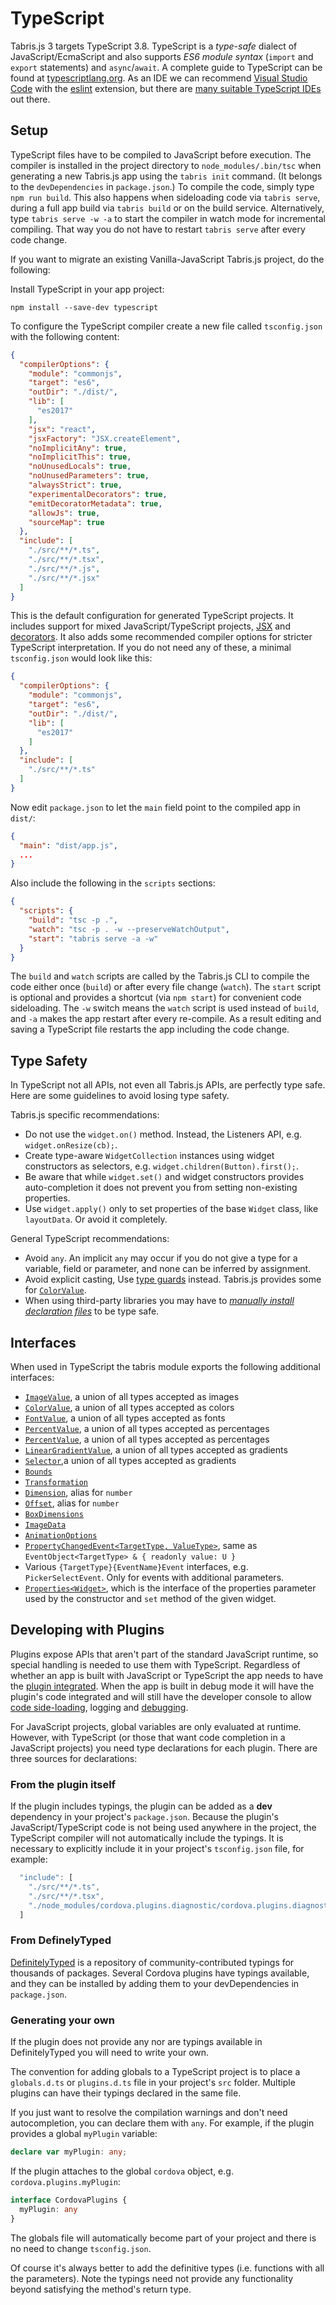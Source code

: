 ---
---
# TypeScript

Tabris.js 3 targets TypeScript 3.8. TypeScript is a <em>type-safe</em> dialect of JavaScript/EcmaScript and also supports <em>ES6 module syntax</em> (`import` and `export` statements) and `async`/`await`. A complete guide to TypeScript can be found at [typescriptlang.org](http://www.typescriptlang.org/docs/home.html). As an IDE we can recommend [Visual Studio Code](https://code.visualstudio.com/) with the [eslint](https://marketplace.visualstudio.com/items?itemName=dbaeumer.vscode-eslint) extension, but there are [many suitable TypeScript IDEs](https://github.com/Microsoft/TypeScript/wiki/TypeScript-Editor-Support) out there.

## Setup

TypeScript files have to be compiled to JavaScript before execution. The compiler is installed in the project directory to `node_modules/.bin/tsc` when generating a new Tabris.js app using the `tabris init` command. (It belongs to the `devDependencies` in `package.json`.) To compile the code, simply type `npm run build`. This also happens when sideloading code via `tabris serve`, during a full app build via `tabris build` or on the build service. Alternatively, type `tabris serve -w -a` to start the compiler in watch mode for incremental compiling. That way you do not have to restart `tabris serve` after every code change.

If you want to migrate an existing Vanilla-JavaScript Tabris.js project, do the following:

Install TypeScript in your app project:
```
npm install --save-dev typescript
```

To configure the TypeScript compiler create a new file called `tsconfig.json` with the following content:

```json
{
  "compilerOptions": {
    "module": "commonjs",
    "target": "es6",
    "outDir": "./dist/",
    "lib": [
      "es2017"
    ],
    "jsx": "react",
    "jsxFactory": "JSX.createElement",
    "noImplicitAny": true,
    "noImplicitThis": true,
    "noUnusedLocals": true,
    "noUnusedParameters": true,
    "alwaysStrict": true,
    "experimentalDecorators": true,
    "emitDecoratorMetadata": true,
    "allowJs": true,
    "sourceMap": true
  },
  "include": [
    "./src/**/*.ts",
    "./src/**/*.tsx",
    "./src/**/*.js",
    "./src/**/*.jsx"
  ]
}
```

This is the default configuration for generated TypeScript projects. It includes support for mixed JavaScript/TypeScript projects, [JSX](./declarative-ui.md) and [decorators](./databinding/index.md). It also adds some recommended compiler options for stricter TypeScript interpretation. If you do not need any of these, a minimal `tsconfig.json` would look like this:

```json
{
  "compilerOptions": {
    "module": "commonjs",
    "target": "es6",
    "outDir": "./dist/",
    "lib": [
      "es2017"
    ]
  },
  "include": [
    "./src/**/*.ts"
  ]
}
```

Now edit `package.json` to let the `main` field point to the compiled app in `dist/`:

```json
{
  "main": "dist/app.js",
  ...
}
```

Also include the following in the `scripts` sections:

```json
{
  "scripts": {
    "build": "tsc -p .",
    "watch": "tsc -p . -w --preserveWatchOutput",
    "start": "tabris serve -a -w"
  }
}
```

The `build`  and `watch` scripts are called by the Tabris.js CLI to compile the code either once (`build`) or after every file change (`watch`).
The `start` script is optional and provides a shortcut (via `npm start`) for convenient code sideloading. The `-w` switch means the `watch` script is used instead of `build`, and `-a` makes the app restart after every re-compile. As a result editing and saving a TypeScript file restarts the app including the code change.

## Type Safety

In TypeScript not all APIs, not even all Tabris.js APIs, are perfectly type safe. Here are some guidelines to avoid losing type safety.

Tabris.js specific recommendations:
* Do not use the `widget.on()` method. Instead, the Listeners API, e.g. `widget.onResize(cb);`.
* Create type-aware `WidgetCollection` instances using widget constructors as selectors, e.g. `widget.children(Button).first();`.
* Be aware that while `widget.set()` and widget constructors provides auto-completion it does not prevent you from setting non-existing properties.
* Use `widget.apply()` only to set properties of the base `Widget` class, like `layoutData`. Or avoid it completely.

General TypeScript recommendations:
* Avoid `any`. An implicit `any` may occur if you do not give a type for a variable, field or parameter, and none can be inferred by assignment.
* Avoid explicit casting, Use [type guards](http://www.typescriptlang.org/docs/handbook/advanced-types.html#type-guards-and-differentiating-types) instead. Tabris.js provides some for [`ColorValue`](./api/Color.md#colorvalue).
* When using third-party libraries you may have to <em>[manually install declaration files](http://www.typescriptlang.org/docs/handbook/declaration-files/consumption.html)</em> to be type safe.

## Interfaces

When used in TypeScript the tabris module exports the following additional interfaces:

 * [`ImageValue`](./api/Image.md#imagevalue), a union of all types accepted as images
 * [`ColorValue`](./api/Color.md#colorvalue), a union of all types accepted as colors
 * [`FontValue`](./api/Font.md#fontvalue), a union of all types accepted as fonts
 * [`PercentValue`](./api/Percent.md#percentvalue), a union of all  types accepted as percentages
 * [`PercentValue`](./api/Percent.md#percentvalue), a union of all types accepted as percentages
 * [`LinearGradientValue`](./api/LinearGradient.md#lineargradientvalue), a union of all types accepted as gradients
 * [`Selector`](./api/../selector.md),a union of all types accepted as gradients
 * [`Bounds`](./api/Widget.md#bounds)
 * [`Transformation`](./api/Widget.md#transformation)
 * [`Dimension`](./api/Widget.md#dimension), alias for `number`
 * [`Offset`](./api/Constraint.md#offset), alias for `number`
 * [`BoxDimensions`](./api/Widget.md#boxdimensions)
 * [`ImageData`](./api/CanvasContext.md#imagedata)
 * [`AnimationOptions`](./api/Widget.md#animationoptions)
 * [`PropertyChangedEvent<TargetType, ValueType>`](./api/ChangeListeners.md#propertychangedeventtargettype-valuetype), same as `EventObject<TargetType> & { readonly value: U }`
 * Various `{TargetType}{EventName}Event` interfaces, e.g. `PickerSelectEvent`. Only for events with additional parameters.
 * [`Properties<Widget>`](./api/Widget.md#propertieswidget), which is the interface of the properties parameter used by the constructor and `set` method of the given widget.

## Developing with Plugins

Plugins expose APIs that aren't part of the standard JavaScript runtime, so special handling is needed to use them with TypeScript. Regardless of whether an app is built with JavaScript or TypeScript the app needs to have the [plugin integrated](./build.md#integrating-cordova-plugins). When the app is built in debug mode it will have the plugin's code integrated and will still have the developer console to allow [code side-loading](./developer-app.md#code-sideloading), logging and [debugging](./debug.md).

For JavaScript projects, global variables are only evaluated at runtime.  However, with TypeScript (or those that want code completion in a JavaScript projects) you need type declarations for each plugin.  There are three sources for declarations:

### From the plugin itself

If the plugin includes typings, the plugin can be added as a **dev** dependency in your project's `package.json`.  Because the plugin's JavaScript/TypeScript code is not being used anywhere in the project, the TypeScript compiler will not automatically include the typings.  It is necessary to explicitly include it in your project's `tsconfig.json` file, for example:

```javascript
  "include": [
    "./src/**/*.ts",
    "./src/**/*.tsx",
    "./node_modules/cordova.plugins.diagnostic/cordova.plugins.diagnostic.d.ts"
  ]
```

### From DefinelyTyped

[DefinitelyTyped](https://github.com/DefinitelyTyped/DefinitelyTyped) is a repository of community-contributed typings for thousands of packages.  Several Cordova plugins have typings available, and they can be installed by adding them to your devDependencies in `package.json`.

### Generating your own

If the plugin does not provide any nor are typings available in DefinitelyTyped you will need to write your own.

The convention for adding globals to a TypeScript project is to place a `globals.d.ts` or `plugins.d.ts` file in your project's `src` folder.  Multiple plugins can have their typings declared in the same file.

If you just want to resolve the compilation warnings and don't need autocompletion, you can declare them with `any`.  For example, if the plugin provides a global `myPlugin` variable:

```typescript
declare var myPlugin: any;
```

If the plugin attaches to the global `cordova` object, e.g. `cordova.plugins.myPlugin`:

```typescript
interface CordovaPlugins {
  myPlugin: any
}
```

The globals file will automatically become part of your project and there is no need to change `tsconfig.json`.

Of course it's always better to add the definitive types (i.e. functions with all the parameters).  Note the typings need not provide any functionality beyond satisfying the method's return type.
